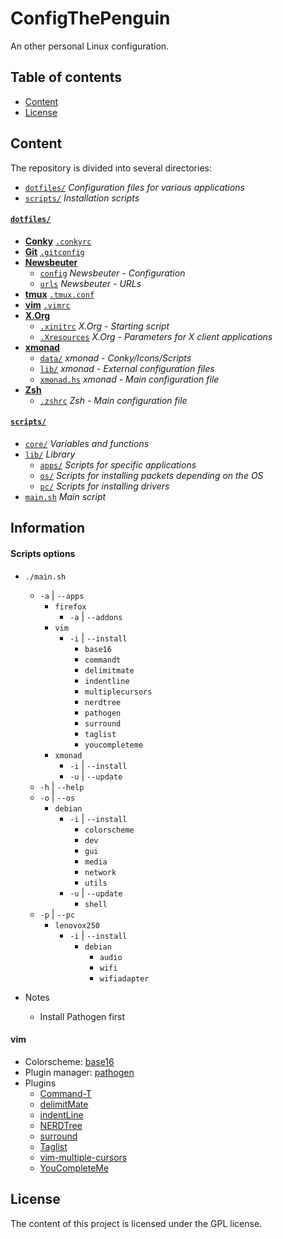 # ConfigThePenguin
An other personal Linux configuration.

## Table of contents
* [Content]
* [License]

## Content
The repository is divided into several directories:
* [`dotfiles/`] _Configuration files for various applications_
* [`scripts/`] _Installation scripts_

#### [`dotfiles/`]
* __[Conky]__ [`.conkyrc`]
* __[Git]__ [`.gitconfig`] 
* __[Newsbeuter]__
    * [`config`] _Newsbeuter - Configuration_
    * [`urls`] _Newsbeuter - URLs_
* __[tmux]__ [`.tmux.conf`]
* __[vim]__ [`.vimrc`]
* __[X.Org]__
    * [`.xinitrc`] _X.Org - Starting script_
    * [`.Xresources`] _X.Org - Parameters for X client applications_
* __[xmonad]__
    * [`data/`] _xmonad - Conky/Icons/Scripts_
    * [`lib/`] _xmonad - External configuration files_
    * [`xmonad.hs`] _xmonad - Main configuration file_
* __[Zsh]__
    * [`.zshrc`] _Zsh - Main configuration file_

#### [`scripts/`]
* [`core/`] _Variables and functions_
* [`lib/`](/scripts/lib/) _Library_
    * [`apps/`] _Scripts for specific applications_
    * [`os/`] _Scripts for installing packets depending on the OS_
    * [`pc/`] _Scripts for installing drivers_
* [`main.sh`] _Main script_

## Information
#### Scripts options
* `./main.sh`
    * `-a` | `--apps`
        * `firefox`
            * `-a` | `--addons`
        * `vim`
            * `-i` | `--install`
                * `base16`
                * `commandt`
                * `delimitmate`
                * `indentline`
                * `multiplecursors`
                * `nerdtree`
                * `pathogen`
                * `surround`
                * `taglist`
                * `youcompleteme`
        * `xmonad`
            * `-i` | `--install`
            * `-u` | `--update`
    * `-h` | `--help`
    * `-o` | `--os`
        * `debian`
            * `-i` | `--install`
                * `colorscheme`
                * `dev`
                * `gui`
                * `media`
                * `network`
                * `utils`
            * `-u` | `--update`
                * `shell`
    * `-p` | `--pc`
        * `lenovox250`
            * `-i` | `--install`
                * `debian`
                    * `audio`
                    * `wifi`
                    * `wifiadapter`
            
* Notes
    * Install Pathogen first

#### vim
* Colorscheme: [base16]
* Plugin manager: [pathogen]
* Plugins
    * [Command-T]
    * [delimitMate]
    * [indentLine]
    * [NERDTree]
    * [surround]
    * [Taglist]
    * [vim-multiple-cursors]
    * [YouCompleteMe]


## License
The content of this project is licensed under the GPL license.


[Content]: /README.md#content "Content"
[Information]: /README.md#information "Information"
[License]: /README.md#license "License"
[vim]: /README.md#vim "vim"

[`.conkyrc`]: /dotfiles/.conkyrc ".conkyrc"
[`.gitconfig`]: /dotfiles/.gitconfig ".gitconfig"
[`.tmux.conf`]: /dotfiles/.tmux.conf ".tmux.conf"
[`.vimrc`]: /dotfiles/.vimrc ".vimrc"
[`.xinitrc`]: /dotfiles/.xinitrc ".xinitrc"
[`.Xresources`]: /dotfiles/.Xresources ".Xresources"
[`.zshrc`]: /dotfiles/.zshrc ".zshrc"

[`apps/`]: /scripts/lib/apps/ "apps/"
[`config`]: /dotfiles/.newsbeuter/config "config"
[`core/`]: /scripts/core/ "core/"
[`dotfiles/`]: /dotfiles/ "dotfiles/"
[`data/`]: /dotfiles/.xmonad/data "data/"
[`lib/`]: /dotfiles/.xmonad/lib "lib/"
[`main.sh`]: /scripts/main.sh "main.sh"
[`os/`]: /scripts/lib/os/ "os/"
[`pc/`]: /scripts/lib/pc/ "pc/"
[`scripts/`]: /scripts/ "scripts/"
[`urls`]: /dotfiles/.newsbeuter/urls "urls"
[`xmonad.hs`]: /dotfiles/.xmonad/xmonad.hs "xmonad.hs"

[Conky]: https://github.com/brndnmtthws/conky "Conky"
[Git]: https://git-scm.com/ "Git"
[Newsbeuter]: http://newsbeuter.org/ "Newsbeuter"
[tmux]: https://tmux.github.io/ "tmux"
[vim]: http://www.vim.org/ "vim"
[X.Org]: http://www.x.org/ "X.Org"
[xmonad]: http://xmonad.org/ "xmonad"
[Zsh]: http://www.zsh.org/ "Zsh"

[base16]: https://github.com/chriskempson/base16-vim "base16"
[Command-T]: https://github.com/wincent/Command-T "Command-T"
[delimitMate]: https://github.com/Raimondi/delimitMate "delimitMate"
[indentLine]: https://github.com/Yggdroot/indentLine "indentLine"
[NERDTree]: https://github.com/scrooloose/nerdtree "NERDTree"
[pathogen]: https://github.com/tpope/vim-pathogen "pathogen"
[surround]: https://github.com/tpope/vim-surround "surround"
[Taglist]: http://vim-taglist.sourceforge.net/ "Taglist"
[vim-multiple-cursors]: https://github.com/terryma/vim-multiple-cursors "vim-multiple-cursors"
[YouCompleteMe]: https://github.com/Valloric/YouCompleteMe "YouCompleteMe"
